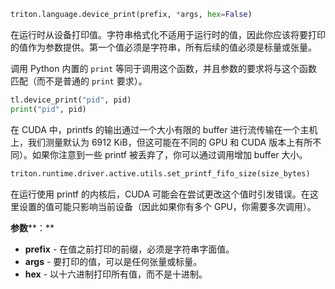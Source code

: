 ```python
triton.language.device_print(prefix, *args, hex=False)
```


在运行时从设备打印值。字符串格式化不适用于运行时的值，因此你应该将要打印的值作为参数提供。第一个值必须是字符串，所有后续的值必须是标量或张量。


调用 Python 内置的 `print` 等同于调用这个函数，并且参数的要求将与这个函数匹配（而不是普通的 `print` 要求）。


```python
tl.device_print("pid", pid)
print("pid", pid)
```


在 CUDA 中，printfs 的输出通过一个大小有限的 buffer 进行流传输在一个主机上，我们测量默认为 6912 KiB，但这可能在不同的 GPU 和 CUDA 版本上有所不同）。如果你注意到一些 printf 被丢弃了，你可以通过调用增加 buffer 大小。


```python
triton.runtime.driver.active.utils.set_printf_fifo_size(size_bytes)
```


在运行使用 printf 的内核后，CUDA 可能会在尝试更改这个值时引发错误。在这里设置的值可能只影响当前设备（因此如果你有多个 GPU，你需要多次调用）。


**参数****：**

* **prefix** - 在值之前打印的前缀，必须是字符串字面值。
* **args** - 要打印的值，可以是任何张量或标量。
* **hex** - 以十六进制打印所有值，而不是十进制。


